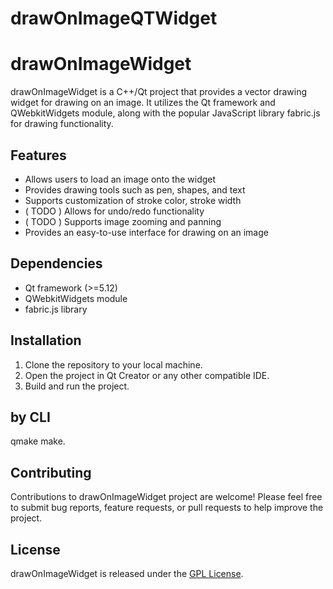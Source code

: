 # drawOnImageQTWidget

# drawOnImageWidget

drawOnImageWidget is a C++/Qt project that provides a vector drawing widget for drawing on an image. It utilizes the Qt framework and QWebkitWidgets module, along with the popular JavaScript library fabric.js for drawing functionality.

## Features

- Allows users to load an image onto the widget
- Provides drawing tools such as pen, shapes, and text
- Supports customization of stroke color, stroke width
- ( TODO )  Allows for undo/redo functionality
- ( TODO ) Supports image zooming and panning
- Provides an easy-to-use interface for drawing on an image

## Dependencies

- Qt framework (>=5.12)
- QWebkitWidgets module
- fabric.js library

## Installation

1. Clone the repository to your local machine.
2. Open the project in Qt Creator or any other compatible IDE.
3. Build and run the project.

## by CLI 
qmake
make.


## Contributing

Contributions to drawOnImageWidget project are welcome! Please feel free to submit bug reports, feature requests, or pull requests to help improve the project.

## License

drawOnImageWidget is released under the [GPL License](LICENSE).


